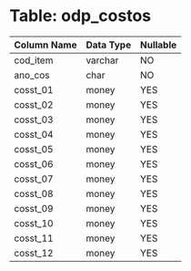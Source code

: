 # Table: odp_costos

| Column Name | Data Type | Nullable |
|-------------|-----------|----------|
| cod_item | varchar | NO |
| ano_cos | char | NO |
| cosst_01 | money | YES |
| cosst_02 | money | YES |
| cosst_03 | money | YES |
| cosst_04 | money | YES |
| cosst_05 | money | YES |
| cosst_06 | money | YES |
| cosst_07 | money | YES |
| cosst_08 | money | YES |
| cosst_09 | money | YES |
| cosst_10 | money | YES |
| cosst_11 | money | YES |
| cosst_12 | money | YES |
